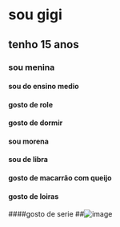 
# sou gigi
## tenho 15 anos
### sou menina
#### sou do ensino medio
#### gosto de role
#### gosto de dormir
#### sou morena
#### sou de libra
#### gosto de macarrão com queijo
#### gosto de loiras
####gosto de serie
##![image](https://user-images.githubusercontent.com/110929170/184942655-150d8d39-ceeb-4176-a88d-ecfc3fb00466.png)

